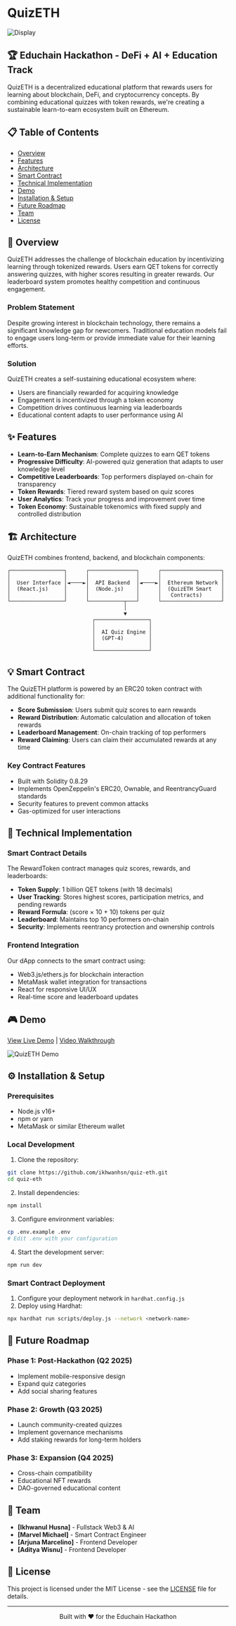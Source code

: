 # QuizETH

![Display](https://i.ibb.co.com/rGSjzr0Y/quizeth-display.png)

## 🏆 Educhain Hackathon - DeFi + AI + Education Track

QuizETH is a decentralized educational platform that rewards users for learning about blockchain, DeFi, and cryptocurrency concepts. By combining educational quizzes with token rewards, we're creating a sustainable learn-to-earn ecosystem built on Ethereum.

## 📋 Table of Contents

- [Overview](#overview)
- [Features](#features)
- [Architecture](#architecture)
- [Smart Contract](#smart-contract)
- [Technical Implementation](#technical-implementation)
- [Demo](#demo)
- [Installation & Setup](#installation--setup)
- [Future Roadmap](#future-roadmap)
- [Team](#team)
- [License](#license)

## 📝 Overview

QuizETH addresses the challenge of blockchain education by incentivizing learning through tokenized rewards. Users earn QET tokens for correctly answering quizzes, with higher scores resulting in greater rewards. Our leaderboard system promotes healthy competition and continuous engagement.

### Problem Statement

Despite growing interest in blockchain technology, there remains a significant knowledge gap for newcomers. Traditional education models fail to engage users long-term or provide immediate value for their learning efforts.

### Solution

QuizETH creates a self-sustaining educational ecosystem where:
- Users are financially rewarded for acquiring knowledge
- Engagement is incentivized through a token economy
- Competition drives continuous learning via leaderboards
- Educational content adapts to user performance using AI

## ✨ Features

- **Learn-to-Earn Mechanism**: Complete quizzes to earn QET tokens
- **Progressive Difficulty**: AI-powered quiz generation that adapts to user knowledge level
- **Competitive Leaderboards**: Top performers displayed on-chain for transparency
- **Token Rewards**: Tiered reward system based on quiz scores
- **User Analytics**: Track your progress and improvement over time
- **Token Economy**: Sustainable tokenomics with fixed supply and controlled distribution

## 🏗️ Architecture

QuizETH combines frontend, backend, and blockchain components:

```
┌─────────────────┐      ┌───────────────┐      ┌───────────────────┐
│                 │      │               │      │                   │
│  User Interface │◄────►│  API Backend  │◄────►│  Ethereum Network │
│  (React.js)     │      │  (Node.js)    │      │  (QuizETH Smart   │
│                 │      │               │      │   Contracts)      │
└─────────────────┘      └───────────┬───┘      └───────────────────┘
                                     │
                                     ▼
                           ┌─────────────────┐
                           │                 │
                           │  AI Quiz Engine │
                           │  (GPT-4)        │
                           │                 │
                           └─────────────────┘
```

## 💡 Smart Contract

The QuizETH platform is powered by an ERC20 token contract with additional functionality for:

- **Score Submission**: Users submit quiz scores to earn rewards
- **Reward Distribution**: Automatic calculation and allocation of token rewards
- **Leaderboard Management**: On-chain tracking of top performers
- **Reward Claiming**: Users can claim their accumulated rewards at any time

### Key Contract Features

- Built with Solidity 0.8.29
- Implements OpenZeppelin's ERC20, Ownable, and ReentrancyGuard standards
- Security features to prevent common attacks
- Gas-optimized for user interactions

## 🔧 Technical Implementation

### Smart Contract Details

The RewardToken contract manages quiz scores, rewards, and leaderboards:

- **Token Supply**: 1 billion QET tokens (with 18 decimals)
- **User Tracking**: Stores highest scores, participation metrics, and pending rewards
- **Reward Formula**: (score × 10 + 10) tokens per quiz
- **Leaderboard**: Maintains top 10 performers on-chain
- **Security**: Implements reentrancy protection and ownership controls

### Frontend Integration

Our dApp connects to the smart contract using:
- Web3.js/ethers.js for blockchain interaction
- MetaMask wallet integration for transactions
- React for responsive UI/UX
- Real-time score and leaderboard updates

## 🎮 Demo

[View Live Demo](https://quizeth.example.com) | [Video Walkthrough](https://youtube.com/quizeth-demo)

![QuizETH Demo](https://via.placeholder.com/800x450?text=QuizETH+Demo)

## ⚙️ Installation & Setup

### Prerequisites

- Node.js v16+
- npm or yarn
- MetaMask or similar Ethereum wallet

### Local Development

1. Clone the repository:
```bash
git clone https://github.com/ikhwanhsn/quiz-eth.git
cd quiz-eth
```

2. Install dependencies:
```bash
npm install
```

3. Configure environment variables:
```bash
cp .env.example .env
# Edit .env with your configuration
```

4. Start the development server:
```bash
npm run dev
```

### Smart Contract Deployment

1. Configure your deployment network in `hardhat.config.js`
2. Deploy using Hardhat:
```bash
npx hardhat run scripts/deploy.js --network <network-name>
```

## 🚀 Future Roadmap

### Phase 1: Post-Hackathon (Q2 2025)
- Implement mobile-responsive design
- Expand quiz categories
- Add social sharing features

### Phase 2: Growth (Q3 2025)
- Launch community-created quizzes
- Implement governance mechanisms
- Add staking rewards for long-term holders

### Phase 3: Expansion (Q4 2025)
- Cross-chain compatibility
- Educational NFT rewards
- DAO-governed educational content

## 👥 Team

- **[Ikhwanul Husna]** - Fullstack Web3 & AI
- **[Marvel Michael]** - Smart Contract Engineer
- **[Arjuna Marcelino]** - Frontend Developer
- **[Aditya Wisnu]** - Frontend Developer

## 📄 License

This project is licensed under the MIT License - see the [LICENSE](LICENSE) file for details.

---

<p align="center">Built with ❤️ for the Educhain Hackathon</p>
